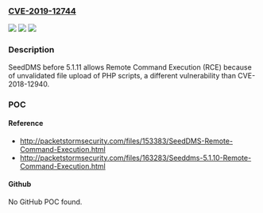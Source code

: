 ### [CVE-2019-12744](https://cve.mitre.org/cgi-bin/cvename.cgi?name=CVE-2019-12744)
![](https://img.shields.io/static/v1?label=Product&message=n%2Fa&color=blue)
![](https://img.shields.io/static/v1?label=Version&message=n%2Fa&color=blue)
![](https://img.shields.io/static/v1?label=Vulnerability&message=n%2Fa&color=brighgreen)

### Description

SeedDMS before 5.1.11 allows Remote Command Execution (RCE) because of unvalidated file upload of PHP scripts, a different vulnerability than CVE-2018-12940.

### POC

#### Reference
- http://packetstormsecurity.com/files/153383/SeedDMS-Remote-Command-Execution.html
- http://packetstormsecurity.com/files/163283/Seeddms-5.1.10-Remote-Command-Execution.html

#### Github
No GitHub POC found.

